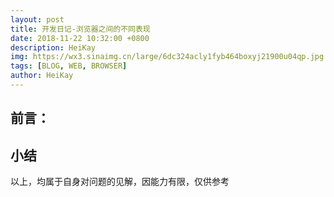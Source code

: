 ```yaml
---
layout: post
title: 开发日记-浏览器之间的不同表现
date: 2018-11-22 10:32:00 +0800
description: HeiKay
img: https://wx3.sinaimg.cn/large/6dc324acly1fyb464boxyj21900u04qp.jpg
tags: [BLOG, WEB, BROWSER]
author: HeiKay
---
```


## 前言：

## 小结

以上，均属于自身对问题的见解，因能力有限，仅供参考